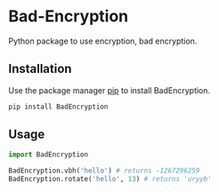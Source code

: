 # Bad-Encryption
Python package to use encryption, bad encryption.

## Installation

Use the package manager [pip](https://pip.pypa.io/en/stable/) to install BadEncryption.

```bash
pip install BadEncryption
```

## Usage

```python
import BadEncryption

BadEncryption.vbh('hello') # returns -1267296259
BadEncryption.rotate('hello', 13) # returns 'uryyb'
```